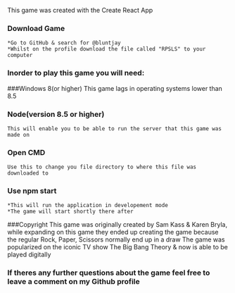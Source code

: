 This game was created with the Create React App

### Download Game 
	*Go to GitHub & search for @bluntjay 
	*Whilst on the profile download the file called "RPSLS" to your computer

### Inorder to play this game you will need:

###Windows 8(or higher)
	This game lags in operating systems lower than 8.5

### Node(version 8.5 or higher)
	This will enable you to be able to run the server that this game was made on

### Open CMD 
	Use this to change you file directory to where this file was downloaded to 

### Use npm start 
	*This will run the application in developement mode
	*The game will start shortly there after

###Copyright 
	This game was originally created by Sam Kass & Karen Bryla, while expanding on this game they ended up creating the game because the regular Rock, Paper, Scissors normally end up in a draw
	The game was popularized on the iconic TV show The Big Bang Theory & now is able to be played digitally

### If theres any further questions about the game feel free to leave a comment on my Github profile 